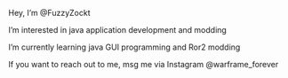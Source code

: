 Hey, I’m @FuzzyZockt

I’m interested in java application development and modding

I’m currently learning java GUI programming and Ror2 modding

If you want to reach out to me, msg me via Instagram @warframe_forever
